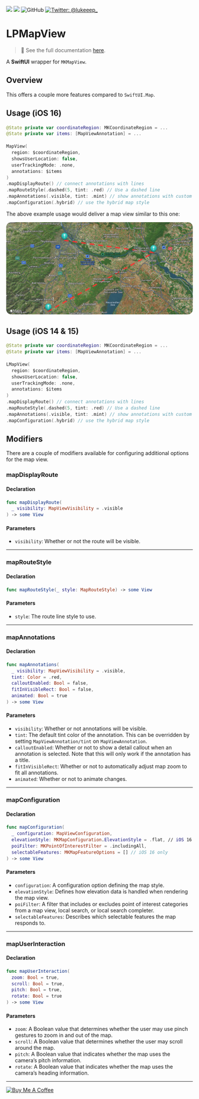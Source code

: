 <p>
  <img src="https://img.shields.io/badge/Swift-5.7-f05318.svg" />
  <img src="https://img.shields.io/badge/iOS->= 14.0-blue.svg" />
  <img alt="GitHub" src="https://img.shields.io/github/license/lukepistrol/lpmapview">
  <a href="https://twitter.com/lukeeep_">
    <img src="https://img.shields.io/badge/Twitter-@lukeeep_-1e9bf0.svg?style=flat" alt="Twitter: @lukeeep_" />
  </a>
</p>

# LPMapView

> 📖 See the full documentation [here](https://lukepistrol.github.io/LPMapView/documentation/lpmapview).

A **SwiftUI** wrapper for `MKMapView`.

## Overview

This offers a couple more features compared to `SwiftUI.Map`.

## Usage (iOS 16)

```swift
@State private var coordinateRegion: MKCoordinateRegion = ...
@State private var items: [MapViewAnnotation] = ...

MapView(
  region: $coordinateRegion, 
  showsUserLocation: false,
  userTrackingMode: .none,
  annotations: $items
)
.mapDisplayRoute() // connect annotations with lines
.mapRouteStyle(.dashed(5, tint: .red) // Use a dashed line
.mapAnnotations(.visible, tint: .mint) // show annotations with custom tint
.mapConfiguration(.hybrid) // use the hybrid map style
```

The above example usage would deliver a map view similar to this one:

![map-preview](./Sources/LPMapView/Documentation.docc/Resources/map-preview.png)

## Usage (iOS 14 & 15)

```swift
@State private var coordinateRegion: MKCoordinateRegion = ...
@State private var items: [MapViewAnnotation] = ...

LMapView(
  region: $coordinateRegion, 
  showsUserLocation: false,
  userTrackingMode: .none,
  annotations: $items
)
.mapDisplayRoute() // connect annotations with lines
.mapRouteStyle(.dashed(5, tint: .red) // Use a dashed line
.mapAnnotations(.visible, tint: .mint) // show annotations with custom tint
.mapConfiguration(.hybrid) // use the hybrid map style
```

## Modifiers

There are a couple of modifiers available for configuring additional
options for the map view.

### mapDisplayRoute

#### Declaration

```swift
func mapDisplayRoute(
  _ visibility: MapViewVisibility = .visible
) -> some View
```

#### Parameters

- `visibility`: Whether or not the route will be visible.

---

### mapRouteStyle

#### Declaration

```swift
func mapRouteStyle(_ style: MapRouteStyle) -> some View
```

#### Parameters

- `style`: The route line style to use.

---

### mapAnnotations

#### Declaration

```swift
func mapAnnotations(
  _ visibility: MapViewVisibility = .visible, 
  tint: Color = .red, 
  calloutEnabled: Bool = false, 
  fitInVisibleRect: Bool = false,
  animated: Bool = true
) -> some View
```

#### Parameters

- `visibility`: Whether or not annotations will be visible.
- `tint`: The default tint color of the annotation. This can
be overridden by setting ``MapViewAnnotation/tint`` on
``MapViewAnnotation``.
- `calloutEnabled`: Whether or not to show a detail callout
when an annotation is selected. Note that this will only
work if the annotation has a title.
- `fitInVisibleRect`: Whether or not to automatically adjust
map zoom to fit all annotations.
- `animated`: Whether or not to animate changes.

---

### mapConfiguration

#### Declaration

```swift
func mapConfiguration(
  _ configuration: MapViewConfiguration, 
  elevationStyle: MKMapConfiguration.ElevationStyle = .flat, // iOS 16 only
  poiFilter: MKPointOfInterestFilter = .includingAll,
  selectableFeatures: MKMapFeatureOptions = [] // iOS 16 only
) -> some View
```

#### Parameters

- `configuration`: A configuration option defining the map
style.
- `elevationStyle`: Defines how elevation data is handled
when rendering the map view.
- `poiFilter`: A filter that includes or excludes point of
interest categories from a map view, local search, or local
search completer.
- `selectableFeatures`: Describes which selectable features
the map responds to.

---

### mapUserInteraction

#### Declaration

```swift
func mapUserInteraction(
  zoom: Bool = true, 
  scroll: Bool = true, 
  pitch: Bool = true, 
  rotate: Bool = true
) -> some View
```

#### Parameters

- `zoom`: A Boolean value that determines whether the user may
use pinch gestures to zoom in and out of the map.
- `scroll`: A Boolean value that determines whether the user
may scroll around the map.
- `pitch`: A Boolean value that indicates whether the map uses
the camera’s pitch information.
- `rotate`: A Boolean value that indicates whether the map uses
the camera’s heading information.

---

<a href="https://www.buymeacoffee.com/lukeeep" target="_blank">
    <img src="https://cdn.buymeacoffee.com/buttons/v2/default-yellow.png" alt="Buy Me A Coffee" style="height: 60px !important;width: 217px !important;" >
</a>
